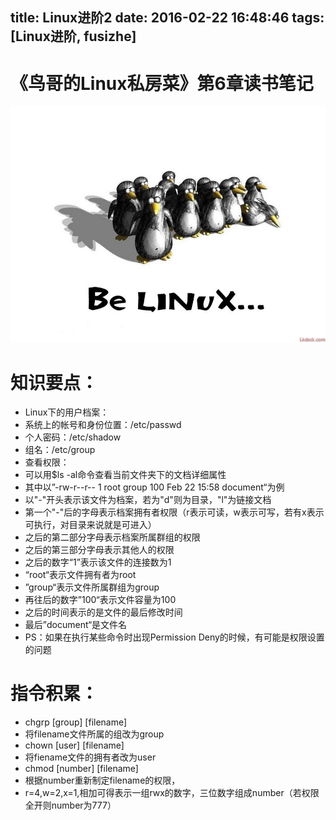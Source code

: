 title: Linux进阶2
date: 2016-02-22 16:48:46
tags:[Linux进阶, fusizhe]
---
# 《鸟哥的Linux私房菜》第6章读书笔记
![ ](/img/fusizhe/Linux/2nd/image1.jpg)

# 知识要点：
 - Linux下的用户档案：
  - 系统上的帐号和身份位置：/etc/passwd
  - 个人密码：/etc/shadow
  - 组名：/etc/group
 - 查看权限：
  - 可以用$ls -al命令查看当前文件夹下的文档详细属性
  - 其中以”-rw-r--r-- 1 root group    100 Feb 22 15:58 document“为例
  - 以"-"开头表示该文件为档案，若为"d"则为目录，"l"为链接文档
  - 第一个"-"后的字母表示档案拥有者权限（r表示可读，w表示可写，若有x表示可执行，对目录来说就是可进入）
  - 之后的第二部分字母表示档案所属群组的权限
  - 之后的第三部分字母表示其他人的权限
  - 之后的数字“1”表示该文件的连接数为1
  - “root“表示文件拥有者为root
  - ”group“表示文件所属群组为group
  - 再往后的数字”100“表示文件容量为100
  - 之后的时间表示的是文件的最后修改时间
  - 最后”document“是文件名
  - PS：如果在执行某些命令时出现Permission Deny的时候，有可能是权限设置的问题

# 指令积累：
 - chgrp [group] [filename]
  - 将filename文件所属的组改为group
 - chown [user] [filename]
  - 将fiename文件的拥有者改为user
 - chmod [number] [filename]
  - 根据number重新制定filename的权限，
  - r=4,w=2,x=1,相加可得表示一组rwx的数字，三位数字组成number（若权限全开则number为777）